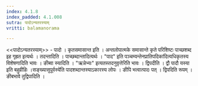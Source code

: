 ```yaml
---
index: 4.1.8
index_padded: 4.1.008
sutra: पादोऽन्यतरस्याम्
vritti: balamanorama

---
```

<<पादोऽन्यतरस्याम्>> - पादो । कृतसमासान्त इति । अन्तलोपात्मके समासान्ते कृते परिशिष्टः पाच्छशब्द इह गृह्रत इत्यर्थः । तदन्तादिति । पाच्छब्दान्तादित्यर्थः । "पाद" इति पञ्चम्यन्तेनप्रातिपदिका॑दित्यधिकृतस्य विशेषणादिति भावः । ङीब्वा स्यादिति । "ऋन्नेभ्यः" इत्यतस्तदनुवृत्तेरिति भावः । द्विपदीति । द्वौ पादौ यस्या इति बहुव्रीहिः ।सङ्ख्यासुपूर्वस्ये॑ति पादशब्दान्तस्याऽकारस्य लोपः । ङीपि भत्वात्पादः पत् । द्विपदिति रूपम् । ङीबभावे तुद्विपादिति ।